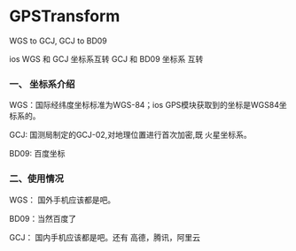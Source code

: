 # GPSTransform
WGS to GCJ, GCJ to BD09

ios WGS 和 GCJ 坐标系互转
  GCJ 和 BD09 坐标系 互转

### 一、 坐标系介绍
WGS：国际经纬度坐标标准为WGS-84；ios GPS模块获取到的坐标是WGS84坐标系的。

GCJ: 国测局制定的GCJ-02,对地理位置进行首次加密,既 火星坐标系。

BD09: 百度坐标


### 二、使用情况

WGS： 国外手机应该都是吧。

BD09：当然百度了

GCJ： 国内手机应该都是吧。还有 高德，腾讯，阿里云
